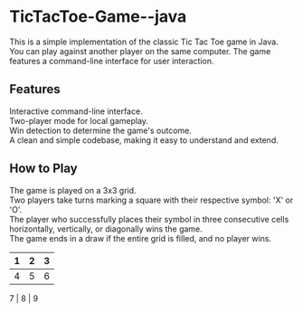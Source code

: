 # TicTacToe-Game--java
This is a simple implementation of the classic Tic Tac Toe game in Java. You can play against another player on the same computer. The game features a command-line interface for user interaction.
<br>
## Features
Interactive command-line interface.
<br>
Two-player mode for local gameplay.
<br>
Win detection to determine the game's outcome.
<br>
A clean and simple codebase, making it easy to understand and extend.
<br>

## How to Play
The game is played on a 3x3 grid.
<br>
Two players take turns marking a square with their respective symbol: 'X' or 'O'.
<br>
The player who successfully places their symbol in three consecutive cells horizontally, vertically, or diagonally wins the game.
<br>
The game ends in a draw if the entire grid is filled, and no player wins.
<br>

   1 | 2 | 3
  ---|---|---
   4 | 5 | 6
  
   7 | 8 | 9
